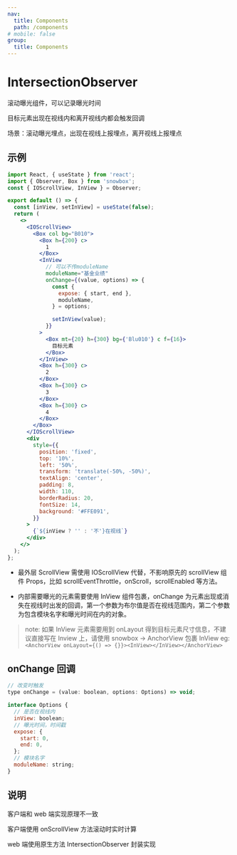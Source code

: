 ```yaml
---
nav:
  title: Components
  path: /components
# mobile: false
group:
  title: Components
---
```


# IntersectionObserver

滚动曝光组件，可以记录曝光时间

目标元素出现在视线内和离开视线内都会触发回调

场景：滚动曝光埋点，出现在视线上报埋点，离开视线上报埋点

## 示例

```jsx
import React, { useState } from 'react';
import { Observer, Box } from 'snowbox';
const { IOScrollView, InView } = Observer;

export default () => {
  const [inView, setInView] = useState(false);
  return (
    <>
      <IOScrollView>
        <Box col bg="B010">
          <Box h={200} c>
            1
          </Box>
          <InView
            // 可以不传moduleName
            moduleName="基金业绩"
            onChange={(value, options) => {
              const {
                expose: { start, end },
                moduleName,
              } = options;

              setInView(value);
            }}
          >
            <Box mt={20} h={300} bg={'Blu010'} c f={16}>
              目标元素
            </Box>
          </InView>
          <Box h={300} c>
            2
          </Box>
          <Box h={300} c>
            3
          </Box>
          <Box h={300} c>
            4
          </Box>
        </Box>
      </IOScrollView>
      <div
        style={{
          position: 'fixed',
          top: '10%',
          left: '50%',
          transform: 'translate(-50%, -50%)',
          textAlign: 'center',
          padding: 8,
          width: 110,
          borderRadius: 20,
          fontSize: 14,
          background: '#FFE091',
        }}
      >
        {`${inView ? '' : '不'}在视线`}
      </div>
    </>
  );
};
```

- 最外层 ScrollView 需使用 IOScrollView 代替，不影响原先的 scrollView 组件 Props，比如 scrollEventThrottle，onScroll，scrollEnabled 等方法。

- 内部需要曝光的元素需要使用 InView 组件包裹，onChange 为元素出现或消失在视线时出发的回调，第一个参数为布尔值是否在视线范围内，第二个参数为包含模块名字和曝光时间在内的对象。

> note: 如果 InView 元素需要用到 onLayout 得到目标元素尺寸信息，不建议直接写在 Inview 上，请使用 snowbox -> AnchorView 包裹 InView eg: `<AnchorView onLayout={() => {}}><InView></InView></AnchorView>`

## onChange 回调

```js
// 改变时触发
type onChange = (value: boolean, options: Options) => void;

interface Options {
  // 是否在视线内
  inView: boolean;
  // 曝光时间，时间戳
  expose: {
    start: 0,
    end: 0,
  };
  // 模块名字
  moduleName: string;
}
```

## 说明

客户端和 web 端实现原理不一致

客户端使用 onScrollView 方法滚动时实时计算

web 端使用原生方法 IntersectionObserver 封装实现
